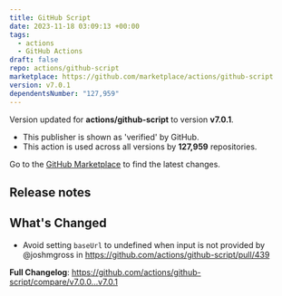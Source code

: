 ```yaml
---
title: GitHub Script
date: 2023-11-18 03:09:13 +00:00
tags:
  - actions
  - GitHub Actions
draft: false
repo: actions/github-script
marketplace: https://github.com/marketplace/actions/github-script
version: v7.0.1
dependentsNumber: "127,959"
---
```



Version updated for **actions/github-script** to version **v7.0.1**.
- This publisher is shown as 'verified' by GitHub.
- This action is used across all versions by **127,959** repositories.

Go to the [GitHub Marketplace](https://github.com/marketplace/actions/github-script) to find the latest changes.

## Release notes

## What's Changed
* Avoid setting `baseUrl` to undefined when input is not provided by @joshmgross in https://github.com/actions/github-script/pull/439


**Full Changelog**: https://github.com/actions/github-script/compare/v7.0.0...v7.0.1

